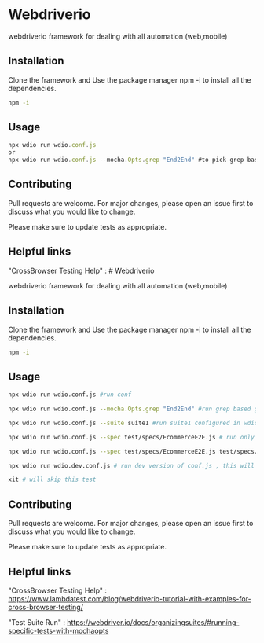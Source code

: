 # Webdriverio

webdriverio framework for dealing with all automation (web,mobile)

## Installation
Clone the framework and
Use the package manager npm -i to install all the dependencies.

```bash
npm -i
```

## Usage

```javascript
npx wdio run wdio.conf.js
or 
npx wdio run wdio.conf.js --mocha.Opts.grep "End2End" #to pick grep based group
```

## Contributing
Pull requests are welcome. For major changes, please open an issue first to discuss what you would like to change.

Please make sure to update tests as appropriate.

## Helpful links
"CrossBrowser Testing Help" : # Webdriverio

webdriverio framework for dealing with all automation (web,mobile)

## Installation
Clone the framework and
Use the package manager npm -i to install all the dependencies.

```bash
npm -i
```

## Usage

```bash
npx wdio run wdio.conf.js #run conf

npx wdio run wdio.conf.js --mocha.Opts.grep "End2End" #run grep based group

npx wdio run wdio.conf.js --suite suite1 #run suite1 configured in wdio.conf.js

npx wdio run wdio.conf.js --spec test/specs/EcommerceE2E.js # run only given spec.js file

npx wdio run wdio.conf.js --spec test/specs/EcommerceE2E.js test/specs/firstTest.js # run multiple spec.js file 

npx wdio run wdio.dev.conf.js # run dev version of conf.js , this will copy default wdio.conf.js and overwrite it smartly 

xit # will skip this test 
```

## Contributing
Pull requests are welcome. For major changes, please open an issue first to discuss what you would like to change.

Please make sure to update tests as appropriate.

## Helpful links
"CrossBrowser Testing Help" : 
https://www.lambdatest.com/blog/webdriverio-tutorial-with-examples-for-cross-browser-testing/

"Test Suite Run" : https://webdriver.io/docs/organizingsuites/#running-specific-tests-with-mochaopts